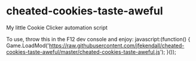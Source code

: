 # cheated-cookies-taste-aweful
My little Cookie Clicker automation script

To use, throw this in the F12 dev console and enjoy:
javascript:(function() {
    Game.LoadMod('https://raw.githubusercontent.com/jfekendall/cheated-cookies-taste-aweful/master/cheated-cookies-taste-aweful.js');
}());
